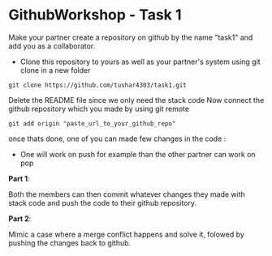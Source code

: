 # GithubWorkshop - Task 1

Make your partner create a repository on github by the name "task1" and add you as a collaborator.
- Clone this repository to yours as well as your partner's system using git clone in a new folder
```
git clone https://github.com/tushar4303/task1.git
```

Delete the README file since we only need the stack code
Now connect the github repository which you made by using git remote 

```
git add origin "paste_url_to_your_github_repo"
```
once thats done, one of you can made few changes in the code :
- One will work on push for example than the other partner can work on pop

**Part 1**:

Both the members can then commit whatever changes they made with stack code and push the code to their github repository.

**Part 2**:

Mimic a case where a merge conflict happens and solve it, folowed by pushing the changes back to github.



